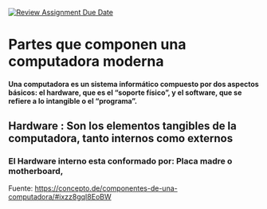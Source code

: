 [![Review Assignment Due Date](https://classroom.github.com/assets/deadline-readme-button-22041afd0340ce965d47ae6ef1cefeee28c7c493a6346c4f15d667ab976d596c.svg)](https://classroom.github.com/a/ZHlrD2sU)

# Partes que componen una computadora moderna 
#### Una computadora es un sistema informático compuesto por dos aspectos básicos: el hardware, que es el “soporte físico”, y el software, que se refiere a lo intangible o el “programa”.

## Hardware : Son los elementos tangibles de la computadora, tanto internos como externos

### El Hardware interno esta conformado por: Placa madre o motherboard, 
Fuente: https://concepto.de/componentes-de-una-computadora/#ixzz8gqI8EoBW
